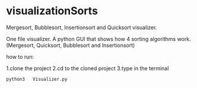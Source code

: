 # visualizationSorts
Mergesort, Bubblesort, Insertionsort and Quicksort visualizer.

One file visualizer.
A python GUI that shows how 4 sorting algorithms work.(Mergesort, Quicksort, Bubblesort and Insertionsort)

how to run:

1.clone the project
2.cd to the cloned project
3.type in the terminal
```
python3   Visualizer.py
```
